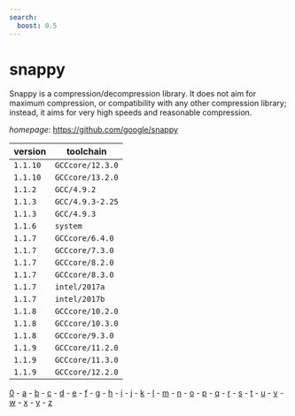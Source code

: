 ```yaml
---
search:
  boost: 0.5
---
```

# snappy

Snappy is a compression/decompression library. It does not aim for maximum compression, or compatibility with any other compression library; instead, it aims for very high speeds and reasonable compression.

*homepage*: <https://github.com/google/snappy>

version | toolchain
--------|----------
``1.1.10`` | ``GCCcore/12.3.0``
``1.1.10`` | ``GCCcore/13.2.0``
``1.1.2`` | ``GCC/4.9.2``
``1.1.3`` | ``GCC/4.9.3-2.25``
``1.1.3`` | ``GCC/4.9.3``
``1.1.6`` | ``system``
``1.1.7`` | ``GCCcore/6.4.0``
``1.1.7`` | ``GCCcore/7.3.0``
``1.1.7`` | ``GCCcore/8.2.0``
``1.1.7`` | ``GCCcore/8.3.0``
``1.1.7`` | ``intel/2017a``
``1.1.7`` | ``intel/2017b``
``1.1.8`` | ``GCCcore/10.2.0``
``1.1.8`` | ``GCCcore/10.3.0``
``1.1.8`` | ``GCCcore/9.3.0``
``1.1.9`` | ``GCCcore/11.2.0``
``1.1.9`` | ``GCCcore/11.3.0``
``1.1.9`` | ``GCCcore/12.2.0``

[0](../0/index.md) - [a](../a/index.md) - [b](../b/index.md) - [c](../c/index.md) - [d](../d/index.md) - [e](../e/index.md) - [f](../f/index.md) - [g](../g/index.md) - [h](../h/index.md) - [i](../i/index.md) - [j](../j/index.md) - [k](../k/index.md) - [l](../l/index.md) - [m](../m/index.md) - [n](../n/index.md) - [o](../o/index.md) - [p](../p/index.md) - [q](../q/index.md) - [r](../r/index.md) - [s](../s/index.md) - [t](../t/index.md) - [u](../u/index.md) - [v](../v/index.md) - [w](../w/index.md) - [x](../x/index.md) - [y](../y/index.md) - [z](../z/index.md)

